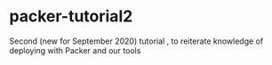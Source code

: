 # packer-tutorial2
Second (new for September 2020) tutorial , to reiterate knowledge of deploying with Packer and our tools
